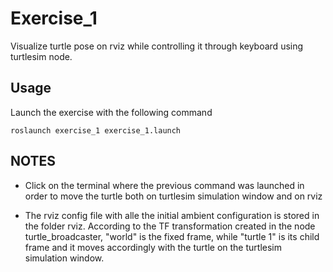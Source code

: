 # Exercise_1

Visualize turtle pose on rviz while controlling it through keyboard using turtlesim node.

## Usage

Launch the exercise with the following command
```
roslaunch exercise_1 exercise_1.launch
```
## NOTES

* Click on the terminal where the previous command was launched in order to move the turtle both on turtlesim simulation window and on rviz

* The rviz config file with alle the initial ambient configuration is stored in the folder rviz. According to the TF transformation created in the node turtle_broadcaster, "world" is the fixed frame, while "turtle 1" is its child frame and it moves accordingly with the turtle on the turtlesim simulation window.
